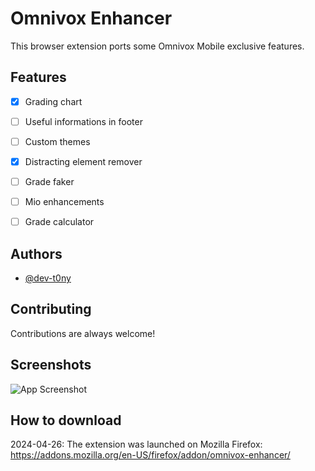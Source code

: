 # Omnivox Enhancer

This browser extension ports some Omnivox Mobile exclusive features.
## Features

- [X] Grading chart 
- [ ] Useful informations in footer
- [ ] Custom themes
- [X] Distracting element remover
- [ ] Grade faker 
- [ ] Mio enhancements
- [ ] Grade calculator



## Authors

- [@dev-t0ny](https://github.com/dev-t0ny)


## Contributing

Contributions are always welcome!




## Screenshots

![App Screenshot](https://github.com/dev-t0ny/omnivox-enhancer/assets/79669121/a012841e-c2bb-4f71-b155-1d9d533eca55)


## How to download
2024-04-26: The extension was launched on Mozilla Firefox: https://addons.mozilla.org/en-US/firefox/addon/omnivox-enhancer/

